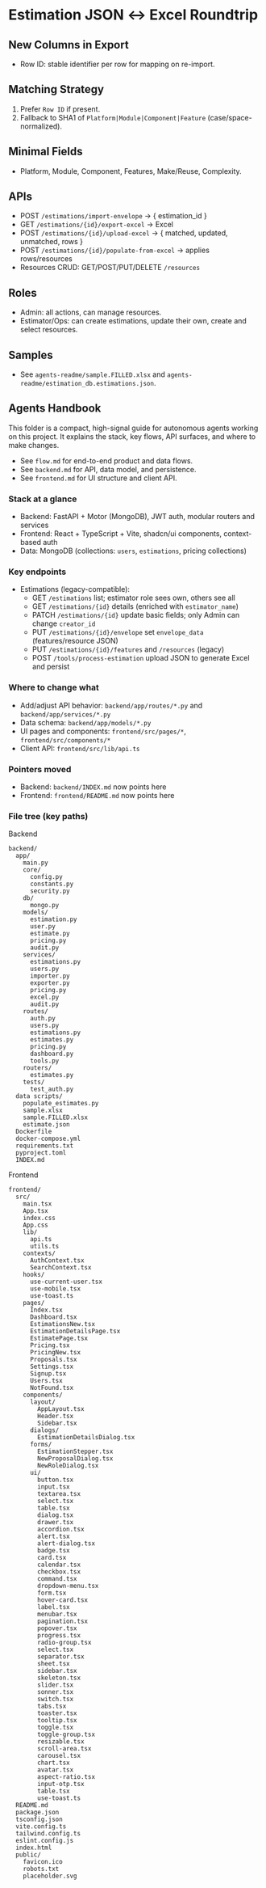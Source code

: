 # Estimation JSON ↔ Excel Roundtrip

## New Columns in Export
- Row ID: stable identifier per row for mapping on re-import.

## Matching Strategy
1) Prefer `Row ID` if present.
2) Fallback to SHA1 of `Platform|Module|Component|Feature` (case/space-normalized).

## Minimal Fields
- Platform, Module, Component, Features, Make/Reuse, Complexity.

## APIs
- POST `/estimations/import-envelope` → { estimation_id }
- GET `/estimations/{id}/export-excel` → Excel
- POST `/estimations/{id}/upload-excel` → { matched, updated, unmatched, rows }
- POST `/estimations/{id}/populate-from-excel` → applies rows/resources
- Resources CRUD: GET/POST/PUT/DELETE `/resources`

## Roles
- Admin: all actions, can manage resources.
- Estimator/Ops: can create estimations, update their own, create and select resources.

## Samples
- See `agents-readme/sample.FILLED.xlsx` and `agents-readme/estimation_db.estimations.json`.

## Agents Handbook

This folder is a compact, high-signal guide for autonomous agents working on this project. It explains the stack, key flows, API surfaces, and where to make changes.

- See `flow.md` for end-to-end product and data flows.
- See `backend.md` for API, data model, and persistence.
- See `frontend.md` for UI structure and client API.

### Stack at a glance
- Backend: FastAPI + Motor (MongoDB), JWT auth, modular routers and services
- Frontend: React + TypeScript + Vite, shadcn/ui components, context-based auth
- Data: MongoDB (collections: `users`, `estimations`, pricing collections)

### Key endpoints
- Estimations (legacy-compatible):
  - GET `/estimations` list; estimator role sees own, others see all
  - GET `/estimations/{id}` details (enriched with `estimator_name`)
  - PATCH `/estimations/{id}` update basic fields; only Admin can change `creator_id`
  - PUT `/estimations/{id}/envelope` set `envelope_data` (features/resource JSON)
  - PUT `/estimations/{id}/features` and `/resources` (legacy)
  - POST `/tools/process-estimation` upload JSON to generate Excel and persist

### Where to change what
- Add/adjust API behavior: `backend/app/routes/*.py` and `backend/app/services/*.py`
- Data schema: `backend/app/models/*.py`
- UI pages and components: `frontend/src/pages/*`, `frontend/src/components/*`
- Client API: `frontend/src/lib/api.ts`

### Pointers moved
- Backend: `backend/INDEX.md` now points here
- Frontend: `frontend/README.md` now points here

### File tree (key paths)

Backend

```
backend/
  app/
    main.py
    core/
      config.py
      constants.py
      security.py
    db/
      mongo.py
    models/
      estimation.py
      user.py
      estimate.py
      pricing.py
      audit.py
    services/
      estimations.py
      users.py
      importer.py
      exporter.py
      pricing.py
      excel.py
      audit.py
    routes/
      auth.py
      users.py
      estimations.py
      estimates.py
      pricing.py
      dashboard.py
      tools.py
    routers/
      estimates.py
    tests/
      test_auth.py
  data scripts/
    populate_estimates.py
    sample.xlsx
    sample.FILLED.xlsx
    estimate.json
  Dockerfile
  docker-compose.yml
  requirements.txt
  pyproject.toml
  INDEX.md
```

Frontend

```
frontend/
  src/
    main.tsx
    App.tsx
    index.css
    App.css
    lib/
      api.ts
      utils.ts
    contexts/
      AuthContext.tsx
      SearchContext.tsx
    hooks/
      use-current-user.tsx
      use-mobile.tsx
      use-toast.ts
    pages/
      Index.tsx
      Dashboard.tsx
      EstimationsNew.tsx
      EstimationDetailsPage.tsx
      EstimatePage.tsx
      Pricing.tsx
      PricingNew.tsx
      Proposals.tsx
      Settings.tsx
      Signup.tsx
      Users.tsx
      NotFound.tsx
    components/
      layout/
        AppLayout.tsx
        Header.tsx
        Sidebar.tsx
      dialogs/
        EstimationDetailsDialog.tsx
      forms/
        EstimationStepper.tsx
        NewProposalDialog.tsx
        NewRoleDialog.tsx
      ui/
        button.tsx
        input.tsx
        textarea.tsx
        select.tsx
        table.tsx
        dialog.tsx
        drawer.tsx
        accordion.tsx
        alert.tsx
        alert-dialog.tsx
        badge.tsx
        card.tsx
        calendar.tsx
        checkbox.tsx
        command.tsx
        dropdown-menu.tsx
        form.tsx
        hover-card.tsx
        label.tsx
        menubar.tsx
        pagination.tsx
        popover.tsx
        progress.tsx
        radio-group.tsx
        select.tsx
        separator.tsx
        sheet.tsx
        sidebar.tsx
        skeleton.tsx
        slider.tsx
        sonner.tsx
        switch.tsx
        tabs.tsx
        toaster.tsx
        tooltip.tsx
        toggle.tsx
        toggle-group.tsx
        resizable.tsx
        scroll-area.tsx
        carousel.tsx
        chart.tsx
        avatar.tsx
        aspect-ratio.tsx
        input-otp.tsx
        table.tsx
        use-toast.ts
  README.md
  package.json
  tsconfig.json
  vite.config.ts
  tailwind.config.ts
  eslint.config.js
  index.html
  public/
    favicon.ico
    robots.txt
    placeholder.svg
```


